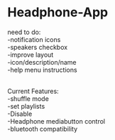 # Headphone-App

need to do:<br />
-notification icons<br />
-speakers checkbox<br />
-improve layout<br />
-icon/description/name<br />
-help menu instructions<br /><br />

Current Features:<br />
-shuffle mode<br />
-set playlists<br />
-Disable<br />
-Headphone mediabutton control<br />
-bluetooth compatibility<br />

